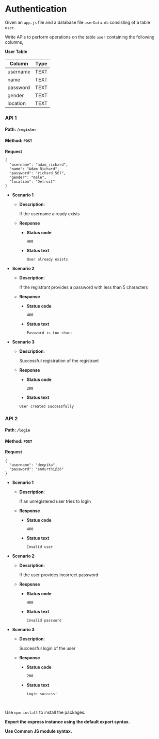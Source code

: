 # Authentication

Given an `app.js` file and a database file `userData.db` consisting of a table `user`.

Write APIs to perform operations on the table `user` containing the following columns,

**User Table**

| Column   | Type |
| -------- | ---- |
| username | TEXT |
| name     | TEXT |
| password | TEXT |
| gender   | TEXT |
| location | TEXT |

### API 1

#### Path: `/register`

#### Method: `POST`

**Request**

```
{
  "username": "adam_richard",
  "name": "Adam Richard",
  "password": "richard_567",
  "gender": "male",
  "location": "Detroit"
}
```

- **Scenario 1**

  - **Description**:

    If the username already exists

  - **Response**
    - **Status code**
      ```
      400
      ```
    - **Status text**
      ```
      User already exists
      ```

- **Scenario 2**

  - **Description**:

    If the registrant provides a password with less than 5 characters

  - **Response**
    - **Status code**
      ```
      400
      ```
    - **Status text**
      ```
      Password is too short
      ```

- **Scenario 3**

  - **Description**:

    Successful registration of the registrant

  - **Response**
    - **Status code**
      ```
      200
      ```
    - **Status text**
    ```
    User created successfully
    ```

### API 2

#### Path: `/login`

#### Method: `POST`

**Request**

```
{
  "username": "deepika",
  "password": "endurthi@26"
}
```

- **Scenario 1**

  - **Description**:

    If an unregistered user tries to login

  - **Response**
    - **Status code**
      ```
      400
      ```
    - **Status text**
      ```
      Invalid user
      ```

- **Scenario 2**

  - **Description**:

    If the user provides incorrect password

  - **Response**
    - **Status code**
      ```
      400
      ```
    - **Status text**
      ```
      Invalid password
      ```

- **Scenario 3**

  - **Description**:

    Successful login of the user

  - **Response**

    - **Status code**
      ```
      200
      ```
    - **Status text**

      ```
      Login success!

      ```

<br/>

Use `npm install` to install the packages.

**Export the express instance using the default export syntax.**

**Use Common JS module syntax.**
